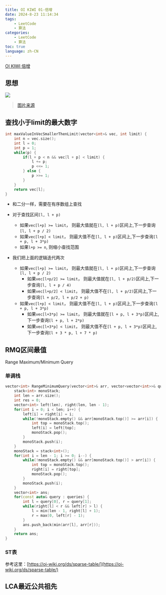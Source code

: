 ```yaml
---
title: OI KIWI 01-倍增
date: 2024-8-23 11:14:34
tags: 
    - LeetCode
    - 算法
categories: 
    - LeetCode
    - 算法
toc: true
language: zh-CN
---
```


[OI KIWI 倍增](https://oi-wiki.org/basic/binary-lifting/)

## 思想

![](https://i-blog.csdnimg.cn/blog_migrate/9f5a2ca762ccf594a9bc5ea7d3851359.jpeg)

> [图片来源](https://blog.csdn.net/bei2002315/article/details/126235995)

## 查找小于limit的最大数字

```c++
int maxValueInVecSmallerThenLimit(vector<int>& vec, int limit) {
    int n = vec.size();
    int l = 0;
    int p = 1;
    while(p) {
        if(l + p < n && vec[l + p] < limit) {
            l += p;
            p <<= 1;
        } else {
            p >>= 1;
        }
    }
    return vec[l];
}
```

- 和二分一样，需要在有序数组上查找
- 对于查找区间`[l, l + p)`
  - 如果`vec[l+p] >= limit`， 则最大值就在`[l, l + p)`区间上,下一步查询`[l, l + p / 2)`
  - 如果`vec[l+p] < limit`， 则最大值不在`[l, l + p)`区间上,下一步查询`[l + p, l + 3*p)`
  - 如果`l+p >= n`, 则缩小查找范围

- 我们把上面的逻辑迭代两次
  - 如果`vec[l+p] >= limit`， 则最大值就在`[l, l + p)`区间上,下一步查询`[l, l + p / 2)`
    - 如果`vec[l+p/2] >= limit`， 则最大值就在`[l, l + p/2)`区间上,下一步查询`[l, l + p / 4)`
    - 如果`vec[l+p/2] < limit`， 则最大值不在`[l, l + p/2)`区间上,下一步查询`[l + p/2, l + p/2 + p)`
  - 如果`vec[l+p] < limit`， 则最大值不在`[l, l + p)`区间上,下一步查询`[l + p, l + 3*p)`
    - 如果`vec[l+3*p] >= limit`， 则最大值就在`[l + p, l + 3*p)`区间上,下一步查询`[l + p, l + 2*p)`
    - 如果`vec[l+3*p] < limit`， 则最大值不在`[l + p, l + 3*p)`区间上,下一步查询`[l + 3 * p, l + 7 * p)`

## RMQ区间最值

Range Maximum/Minimum Query

### 单调栈

```c++
vector<int> RangeMinimumQuery(vector<int>& arr, vector<vector<int>>& queries) {
    stack<int> monoStack;
    int len = arr.size();
    int res = 0;
    vector<int> left(len), right(len, len - 1);
    for(int i = 0; i < len; i++) {
        left[i] = right[i] = i;
        while(!monoStack.empty() && arr[monoStack.top()] >= arr[i]) {
            int top = monoStack.top();
            left[i] = left[top];
            monoStack.pop();
        }
        monoStack.push(i);
    }
    monoStack = stack<int>();
    for(int i = len - 1; i >= 0; i--) {
        while(!monoStack.empty() && arr[monoStack.top()] > arr[i]) {
            int top = monoStack.top();
            right[i] = right[top];
            monoStack.pop();
        }
        monoStack.push(i);
    }
    vector<int> ans;
    for(const auto& query : queries) {
        int l = query[0], r = query[1];
        while(right[l] < r && left[r] > l) {
            l = min(len - 1, right[l] + 1);
            r = max(0, left[r] - 1);
        }
        ans.push_back(min(arr[l], arr[r]));
    }
    return ans;
}
```

### ST表

参考这里：[https://oi-wiki.org/ds/sparse-table/](https://oi-wiki.org/ds/sparse-table/)

## LCA最近公共祖先